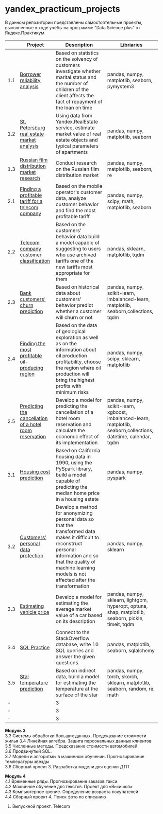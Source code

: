 # yandex_practicum_projects

В данном репозитории представлены самостоятельные проекты, выполненные в ходе учёбы на программе "Data Science plus" от Яндекс.Практикум.  

|     | Project                                    | Description | Libriaries |
| --- | ------------------------------------------ | ----------- | ---------- |
| 1.1 | [Borrower reliability analysis](https://github.com/Stanislav9801/yandex_practicum_home_projects/blob/master/1_2_borrower_reliability_analysis)  | Based on statistics on the solvency of customers investigate whether marital status and the number of children of the client affects the fact of repayment of the loan on time                                    | pandas, numpy, matplotlib, seaborn, pymystem3         |
| 1.2 | [St. Petersburg real estate market analysis](https://github.com/Stanislav9801/yandex_practicum_home_projects/blob/master/1_3_spb_real_estate_market_analysis) | Using data from Yandex.RealEstate service, estimate market value of real estate objects and typical parameters of apartments   | pandas, numpy, matplotlib, seaborn |
| 1.3 | [Russian film distribution market research](https://github.com/Stanislav9801/yandex_practicum_home_projects/blob/master/1_4_russian_film_distribution_market_research)  | Conduct research on the Russian film distribution market | pandas, numpy, matplotlib, seaborn, re
| 2.1 | [Finding a profitable tariff for a telecom company](https://github.com/Stanislav9801/yandex_practicum_home_projects/blob/master/2_1_finding_profitable_tariff_for_telecom_company)  | Based on the mobile operator's customer data, analyze customer behavior and find the most profitable tariff | pandas, numpy, scipy, math, matplotlib, seaborn
| 2.2  | [Telecom company customer classification](https://github.com/Stanislav9801/yandex_practicum_home_projects/blob/master/2_2_telecom_company_customer_classification) | Based on the customers' behavior data build a model capable of suggesting to users who use archived tariffs one of the new tariffs most appropriate for them | pandas, sklearn, matplotlib, tqdm
| 2.3  | [Bank customers' churn prediction](https://github.com/Stanislav9801/yandex_practicum_home_projects/tree/blob/2_3_bank_customers_churn_prediction) | Based on historical data about customers' behavior predict whether a customer will churn or not | pandas, numpy, scikit-learn, imbalanced-learn, matplotlib, seaborn,collections, tqdm
| 2.4 | [Finding the most profitable oil-producing region](https://github.com/Stanislav9801/yandex_practicum_home_projects/blob/master/2_4_finding_most_profitable_oil_producing_region) | Based on the data of geological exploration as well as on the information about oil production profitability, choose the region where oil production will bring the highest profits with minimum risks |  pandas, numpy, scipy, sklearn, matplotlib
| 2.5 | [Predicting the cancellation of a hotel room reservation](https://github.com/Stanislav9801/yandex_practicum_home_projects/blob/master/2_5_predicting_cancellation_of_hotel_room_reservation) | Develop a model for predicting the cancellation of a hotel room reservation and calculate the economic effect of its implementation | pandas, numpy, scikit-learn, xgboost, imbalanced-learn, matplotlib, seaborn,collections, datetime, calendar, tqdm
|3.1 | [Housing cost prediction]() | Based on California housing data in 1990, using the PySpark library, build a model capable of predicting the median home price in a housing estate | pandas, numpy, pyspark
| 3.2 | [Customers' personal data protection]() | Develop a method for anonymizing personal data so that the transformed data makes it difficult to reconstruct personal information and so that the quality of machine learning models is not affected after the transformation |  pandas, numpy, sklearn
| 3.3 | [Estimating vehicle price]() | Develop a model for estimating the average market value of a car based on its description | pandas, numpy, sklearn, lightgbm, hyperopt, optuna, shap, matplotlib, seaborn, pickle, timeit, tqdm
| 3.4 | [SQL Practice]() | Connect to the StackOverflow database, write 10 SQL queries and answer the given questions. |  pandas, matplotlib, seaborn, sqlalchemy
| 3.5 | [Star temperature prediction]() | Based on indirect data, build a model for estimating the temperature at the surface of the star | pandas, numpy, torch, skorch, sklearn, matplotlib, seaborn, random, re, math
| -   | []()                                    | 3           |  
| -   | []()                                         | 3           |
| -   | []()                                        | 3           |  

**Модуль 3**  
3.3 Системы обработки больших данных. Предсказание стоимости жилья 
3.4 Линейная алгебра. Защита персональных данных клиентов  
3.5 Численные методы. Предсказание стоимости автомобилей  
3.6 Продвинутый SQL.  
3.7 Модели и алгоритмы в машинном обучении. Прогнозирование температуры звезды  
3.8 Сборный проект 3. Разработка модели для оценки ДТП  

**Модуль 4**  
4.1 Временные ряды. Прогнозирование заказов такси  
4.2 Машинное обучение для текстов. Проект для «Викишоп»  
4.3 Компьютерное зрение. Определение возраста покупателей  
4.4 Сборный проект 4. Поиск фото по описанию  
  

1. Выпускной проект. Telecom













